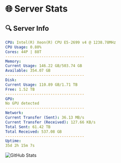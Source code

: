# 🌐 Server Stats
## 🔍 Server Info
```yaml
CPU: Intel(R) Xeon(R) CPU E5-2699 v4 @ 1238.78MHz
CPU Usage: 0.80%
Cores: 44P | 88T
-----------------------------------
Memory:
Current Usage: 146.22 GB/503.74 GB
Available: 354.07 GB
-----------------------------------
Disk:
Current Usage: 110.89 GB/1.71 TB
Free: 1.52 TB
-----------------------------------
GPU:
No GPU detected
-----------------------------------
Network:
Current Transfer (Sent): 36.13 MB/s
Current Transfer (Received): 127.66 KB/s
Total Sent: 61.42 TB
Total Received: 537.08 GB
-----------------------------------
Uptime:
35d 2h 15m 7s
```
![GitHub Stats](https://img.shields.io/badge/Updated-2025-04-11_23:37:56-blue)